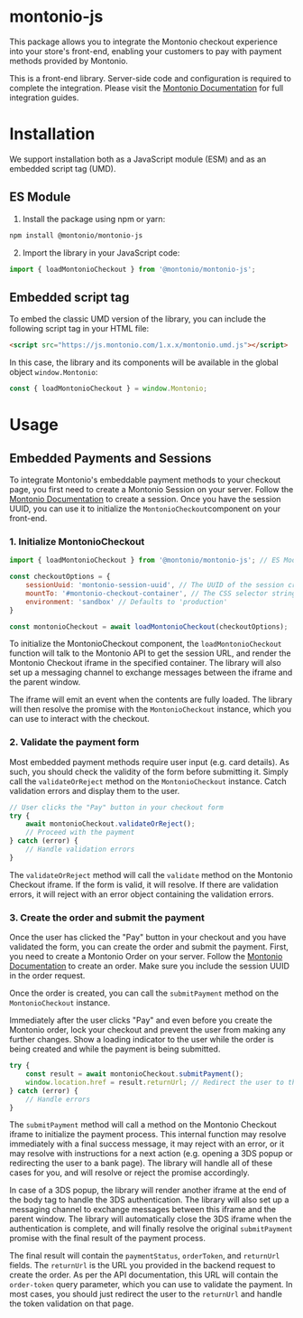 # montonio-js

This package allows you to integrate the Montonio checkout experience into your store's front-end, enabling your customers to pay with payment methods provided by Montonio.

This is a front-end library. Server-side code and configuration is required to complete the integration. Please visit the [Montonio Documentation](https://docs.montonio.com/) for full integration guides.

# Installation

We support installation both as a JavaScript module (ESM) and as an embedded script tag (UMD).

## ES Module

1. Install the package using npm or yarn:
```bash
npm install @montonio/montonio-js
```
2. Import the library in your JavaScript code:
```javascript
import { loadMontonioCheckout } from '@montonio/montonio-js';
```

## Embedded script tag

To embed the classic UMD version of the library, you can include the following script tag in your HTML file:

```html
<script src="https://js.montonio.com/1.x.x/montonio.umd.js"></script>
```

In this case, the library and its components will be available in the global object `window.Montonio`:

```javascript
const { loadMontonioCheckout } = window.Montonio;
```

# Usage

## Embedded Payments and Sessions

To integrate Montonio's embeddable payment methods to your checkout page, you first need to create a Montonio Session on your server. Follow the [Montonio Documentation](https://docs.montonio.com/) to create a session. Once you have the session UUID, you can use it to initialize the `MontonioCheckout`component on your front-end.

### 1. Initialize MontonioCheckout

```javascript
import { loadMontonioCheckout } from '@montonio/montonio-js'; // ES Module usage. See above for UMD imports

const checkoutOptions = {
    sessionUuid: 'montonio-session-uuid', // The UUID of the session created on your server
    mountTo: '#montonio-checkout-container', // The CSS selector string or HTMLElement of the container to mount the Montonio Checkout component
    environment: 'sandbox' // Defaults to 'production'
}

const montonioCheckout = await loadMontonioCheckout(checkoutOptions);
```

To initialize the MontonioCheckout component, the `loadMontonioCheckout` function will talk to the Montonio API to get the session URL, and render the Montonio Checkout iframe in the specified container. The library will also set up a messaging channel to exchange messages between the iframe and the parent window.

The iframe will emit an event when the contents are fully loaded. The library will then resolve the promise with the `MontonioCheckout` instance, which you can use to interact with the checkout.

### 2. Validate the payment form

Most embedded payment methods require user input (e.g. card details). As such, you should check the validity of the form before submitting it. Simply call the `validateOrReject` method on the `MontonioCheckout` instance. Catch validation errors and display them to the user.

```javascript
// User clicks the "Pay" button in your checkout form
try {
    await montonioCheckout.validateOrReject();
    // Proceed with the payment
} catch (error) {
    // Handle validation errors
}
```

The `validateOrReject` method will call the `validate` method on the Montonio Checkout iframe. If the form is valid, it will resolve. If there are validation errors, it will reject with an error object containing the validation errors.

### 3. Create the order and submit the payment

Once the user has clicked the "Pay" button in your checkout and you have validated the form, you can create the order and submit the payment. First, you need to create a Montonio Order on your server. Follow the [Montonio Documentation](https://docs.montonio.com/) to create an order. Make sure you include the session UUID in the order request.

Once the order is created, you can call the `submitPayment` method on the `MontonioCheckout` instance. 

Immediately after the user clicks "Pay" and even before you create the Montonio order, lock your checkout and prevent the user from making any further changes. Show a loading indicator to the user while the order is being created and while the payment is being submitted.

```javascript
try {
    const result = await montonioCheckout.submitPayment();
    window.location.href = result.returnUrl; // Redirect the user to the thank you page
} catch (error) {
    // Handle errors
}
```

The `submitPayment` method will call a method on the Montonio Checkout iframe to initialize the payment process. This internal function may resolve immediately with a final success message, it may reject with an error, or it may resolve with instructions for a next action (e.g. opening a 3DS popup or redirecting the user to a bank page). The library will handle all of these cases for you, and will resolve or reject the promise accordingly.

In case of a 3DS popup, the library will render another iframe at the end of the body tag to handle the 3DS authentication. The library will also set up a messaging channel to exchange messages between this iframe and the parent window. The library will automatically close the 3DS iframe when the authentication is complete, and will finally resolve the original `submitPayment` promise with the final result of the payment process.

The final result will contain the `paymentStatus`, `orderToken`, and `returnUrl` fields. The `returnUrl` is the URL you provided in the backend request to create the order. As per the API documentation, this URL will contain the `order-token` query parameter, which you can use to validate the payment. In most cases, you should just redirect the user to the `returnUrl` and handle the token validation on that page.
